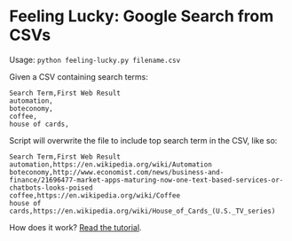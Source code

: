 # Feeling Lucky: Google Search from CSVs

Usage: `python feeling-lucky.py filename.csv`

Given a CSV containing search terms:
```
Search Term,First Web Result
automation,
boteconomy,
coffee,
house of cards,
```

Script will overwrite the file to include top search term in the CSV, like so:
```
Search Term,First Web Result
automation,https://en.wikipedia.org/wiki/Automation
boteconomy,http://www.economist.com/news/business-and-finance/21696477-market-apps-maturing-now-one-text-based-services-or-chatbots-looks-poised
coffee,https://en.wikipedia.org/wiki/Coffee
house of cards,https://en.wikipedia.org/wiki/House_of_Cards_(U.S._TV_series)
```

How does it work? [Read the tutorial](blob/master/tutorial.md).
